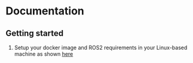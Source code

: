# Documentation

## Getting started
1. Setup your docker image and ROS2 requirements in your Linux-based machine as shown [here](docker/README.md)
 
